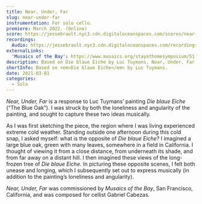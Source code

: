 ```yaml
---
title: Near, Under, Far
slug: near-under-far
instrumentation: For solo cello.
premiere: March 2022. (Online)
score: https://jessebrault.nyc3.cdn.digitaloceanspaces.com/scores/near-under-far.pdf
recordings:
  Audio: https://jessebrault.nyc3.cdn.digitaloceanspaces.com/recordings/near-under-far.mp3
externalLinks:
  'Musaics of the Bay': https://www.musaics.org/stayathomesymposium/51-near-under-far
description: Based on Die blaue Eiche by Luc Tuymans, Near, Under, Far musically expresses the painting's loneliness and angularity. 
shortInfo: Based on <em>Die blaue Eiche</em> by Luc Tuymans.
date: 2021-03-01
categories: 
  - Solo
---
```

_Near, Under, Far_ is a response to Luc Tuymans’ painting _Die blaue Eiche_ (“The Blue Oak”). 
I was struck by both the loneliness and angularity of the painting, 
and sought to capture these two ideas musically.

As I was first sketching the piece, the region where I was living experienced extreme cold weather.
Standing outside one afternoon during this cold snap, I asked myself: what is the opposite of _Die blaue Eiche_? 
I imagined a large blue oak, green with many leaves, somewhere in a field in California. 
I thought of viewing it from a close distance, from underneath its shade, and from far
away on a distant hill. I then imagined these views of the long-frozen tree of _Die blaue Eiche_. 
In picturing these opposite scenes, I felt both unease and longing, which I subsequently set out 
to express musically (in addition to the painting’s loneliness and angularity).

_Near, Under, Far_ was commissioned by _Musaics of the Bay_, San Francisco, California, 
and was composed for cellist Gabriel Cabezas.
